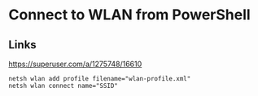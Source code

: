 # Connect to WLAN from PowerShell

## Links

https://superuser.com/a/1275748/16610

    netsh wlan add profile filename="wlan-profile.xml"
    netsh wlan connect name="SSID"

